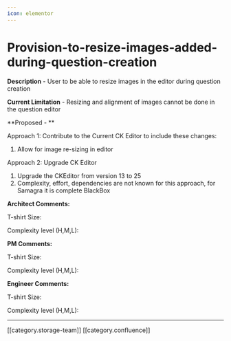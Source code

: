 ```yaml
---
icon: elementor
---
```


# Provision-to-resize-images-added-during-question-creation

**Description** - User to be able to resize images in the editor during question creation

**Current Limitation** - Resizing and alignment of images cannot be done in the question editor&#x20;

\*\*Proposed - \*\*

Approach 1: Contribute to the Current CK Editor to include these changes:

1. Allow for image re-sizing in editor

Approach 2: Upgrade CK Editor

1. Upgrade the CKEditor from version 13 to 25
2. Complexity, effort, dependencies are not known for this approach, for Samagra it is complete BlackBox

**Architect Comments:**

T-shirt Size:

Complexity level (H,M,L):

**PM Comments:**

T-shirt Size:

Complexity level (H,M,L):

**Engineer Comments:**

T-shirt Size:

Complexity level (H,M,L):

***

\[\[category.storage-team]] \[\[category.confluence]]
